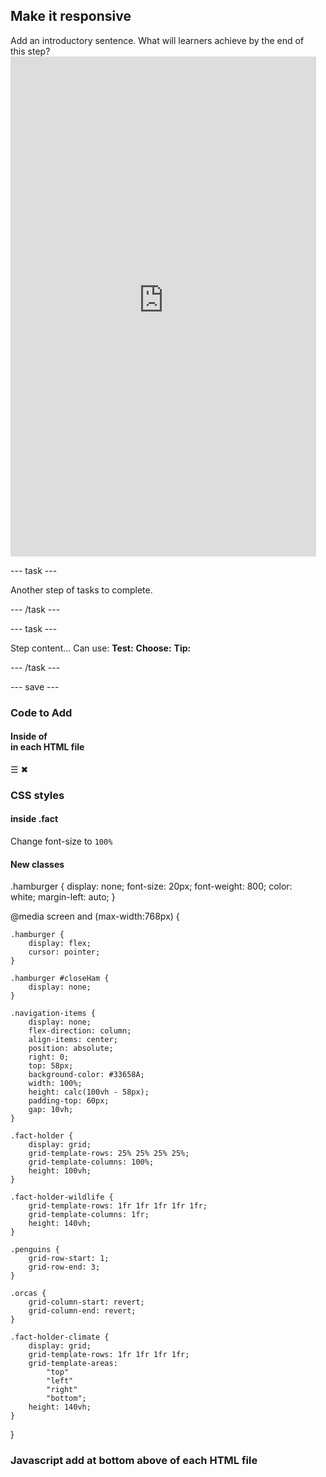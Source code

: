 ## Make it responsive

<div style="display: flex; flex-wrap: wrap">
<div style="flex-basis: 200px; flex-grow: 1; margin-right: 15px;">
Add an introductory sentence. What will learners achieve by the end of this step?
<iframe src="https://staging-editor.raspberrypi.org/en/embed/viewer/welcome-to-Antarctica-step7" width="100%" height="800" frameborder="0" marginwidth="0" marginheight="0" allowfullscreen> </iframe>

--- task ---

Another step of tasks to complete.

--- /task ---

--- task ---

Step content... 
Can use:
**Test:**
**Choose:**
**Tip:**

--- /task ---

--- save ---

### Code to Add

#### Inside of <nav> in each HTML file

<div class="hamburger">
    <span id="openHam">&#9776;</span>
    <span id="closeHam">&#x2716;</span>
</div>

### CSS styles

#### inside .fact 

Change font-size to `100%`

#### New classes

.hamburger {
    display: none;
    font-size: 20px;
    font-weight: 800;
    color: white;
    margin-left: auto;
}

@media screen and (max-width:768px) {
    
    .hamburger {
        display: flex;
        cursor: pointer;
    }
    
    .hamburger #closeHam {
        display: none;
    }

    .navigation-items {
        display: none;
        flex-direction: column;
        align-items: center;
        position: absolute;
        right: 0;
        top: 58px;
        background-color: #33658A;
        width: 100%;
        height: calc(100vh - 58px);
        padding-top: 60px;
        gap: 10vh;
    }

    .fact-holder {
        display: grid;
        grid-template-rows: 25% 25% 25% 25%;
        grid-template-columns: 100%;
        height: 100vh;
    }
    
    .fact-holder-wildlife {
        grid-template-rows: 1fr 1fr 1fr 1fr 1fr;
        grid-template-columns: 1fr;
        height: 140vh;
    }

    .penguins {
        grid-row-start: 1;
        grid-row-end: 3;
    }

    .orcas {
        grid-column-start: revert;
        grid-column-end: revert;
    }

    .fact-holder-climate {
        display: grid;
        grid-template-rows: 1fr 1fr 1fr 1fr;
        grid-template-areas: 
            "top"
            "left"
            "right"
            "bottom";
        height: 140vh;
    }
}

### Javascript add at bottom above </body> of each HTML file

<script type="text/javascript" src="responsive-navbar.js"></script>